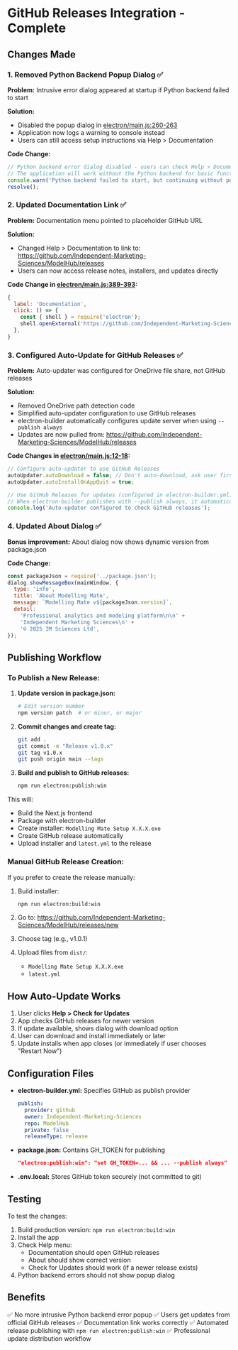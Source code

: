 # GitHub Releases Integration - Complete

## Changes Made

### 1. Removed Python Backend Popup Dialog ✅
**Problem:** Intrusive error dialog appeared at startup if Python backend failed to start

**Solution:**
- Disabled the popup dialog in [electron/main.js:260-263](electron/main.js#L260-L263)
- Application now logs a warning to console instead
- Users can still access setup instructions via Help > Documentation

**Code Change:**
```javascript
// Python backend error dialog disabled - users can check Help > Documentation for setup instructions
// The application will work without the Python backend for basic functionality
console.warn('Python backend failed to start, but continuing without popup dialog');
resolve();
```

### 2. Updated Documentation Link ✅
**Problem:** Documentation menu pointed to placeholder GitHub URL

**Solution:**
- Changed Help > Documentation to link to: https://github.com/Independent-Marketing-Sciences/ModelHub/releases
- Users can now access release notes, installers, and updates directly

**Code Change in [electron/main.js:389-393](electron/main.js#L389-L393):**
```javascript
{
  label: 'Documentation',
  click: () => {
    const { shell } = require('electron');
    shell.openExternal('https://github.com/Independent-Marketing-Sciences/ModelHub/releases');
  },
}
```

### 3. Configured Auto-Update for GitHub Releases ✅
**Problem:** Auto-updater was configured for OneDrive file share, not GitHub releases

**Solution:**
- Removed OneDrive path detection code
- Simplified auto-updater configuration to use GitHub releases
- electron-builder automatically configures update server when using `--publish always`
- Updates are now pulled from: https://github.com/Independent-Marketing-Sciences/ModelHub/releases

**Code Changes in [electron/main.js:12-18](electron/main.js#L12-L18):**
```javascript
// Configure auto-updater to use GitHub Releases
autoUpdater.autoDownload = false; // Don't auto-download, ask user first
autoUpdater.autoInstallOnAppQuit = true;

// Use GitHub Releases for updates (configured in electron-builder.yml)
// When electron-builder publishes with --publish always, it automatically configures the update server
console.log('Auto-updater configured to check GitHub releases');
```

### 4. Updated About Dialog ✅
**Bonus improvement:** About dialog now shows dynamic version from package.json

**Code Change:**
```javascript
const packageJson = require('../package.json');
dialog.showMessageBox(mainWindow, {
  type: 'info',
  title: 'About Modelling Mate',
  message: `Modelling Mate v${packageJson.version}`,
  detail:
    'Professional analytics and modeling platform\n\n' +
    'Independent Marketing Sciences\n' +
    '© 2025 IM Sciences Ltd',
});
```

## Publishing Workflow

### To Publish a New Release:

1. **Update version in package.json:**
   ```bash
   # Edit version number
   npm version patch  # or minor, or major
   ```

2. **Commit changes and create tag:**
   ```bash
   git add .
   git commit -m "Release v1.0.x"
   git tag v1.0.x
   git push origin main --tags
   ```

3. **Build and publish to GitHub releases:**
   ```bash
   npm run electron:publish:win
   ```

This will:
- Build the Next.js frontend
- Package with electron-builder
- Create installer: `Modelling Mate Setup X.X.X.exe`
- Create GitHub release automatically
- Upload installer and `latest.yml` to the release

### Manual GitHub Release Creation:

If you prefer to create the release manually:

1. Build installer:
   ```bash
   npm run electron:build:win
   ```

2. Go to: https://github.com/Independent-Marketing-Sciences/ModelHub/releases/new
3. Choose tag (e.g., v1.0.1)
4. Upload files from `dist/`:
   - `Modelling Mate Setup X.X.X.exe`
   - `latest.yml`

## How Auto-Update Works

1. User clicks **Help > Check for Updates**
2. App checks GitHub releases for newer version
3. If update available, shows dialog with download option
4. User can download and install immediately or later
5. Update installs when app closes (or immediately if user chooses "Restart Now")

## Configuration Files

- **electron-builder.yml:** Specifies GitHub as publish provider
  ```yaml
  publish:
    provider: github
    owner: Independent-Marketing-Sciences
    repo: ModelHub
    private: false
    releaseType: release
  ```

- **package.json:** Contains GH_TOKEN for publishing
  ```json
  "electron:publish:win": "set GH_TOKEN=... && ... --publish always"
  ```

- **.env.local:** Stores GitHub token securely (not committed to git)

## Testing

To test the changes:

1. Build production version: `npm run electron:build:win`
2. Install the app
3. Check Help menu:
   - Documentation should open GitHub releases
   - About should show correct version
   - Check for Updates should work (if a newer release exists)
4. Python backend errors should not show popup dialog

## Benefits

✅ No more intrusive Python backend error popup
✅ Users get updates from official GitHub releases
✅ Documentation link works correctly
✅ Automated release publishing with `npm run electron:publish:win`
✅ Professional update distribution workflow
